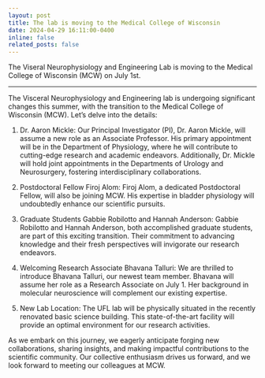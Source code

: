 ```yaml
---
layout: post
title: The lab is moving to the Medical College of Wisconsin
date: 2024-04-29 16:11:00-0400
inline: false
related_posts: false
---
```


The Viseral Neurophysiology and Engineering Lab is moving to the Medical College of Wisconsin (MCW) on July 1st. 

---

The Visceral Neurophysiology and Engineering lab is undergoing significant changes this summer, with the transition to the Medical College of Wisconsin (MCW). Let’s delve into the details:

1.	Dr. Aaron Mickle: Our Principal Investigator (PI), Dr. Aaron Mickle, will assume a new role as an Associate Professor. His primary appointment will be in the Department of Physiology, where he will contribute to cutting-edge research and academic endeavors. Additionally, Dr. Mickle will hold joint appointments in the Departments of Urology and Neurosurgery, fostering interdisciplinary collaborations.
   
2.	Postdoctoral Fellow Firoj Alom: Firoj Alom, a dedicated Postdoctoral Fellow, will also be joining MCW. His expertise in bladder physiology will undoubtedly enhance our scientific pursuits.
   
3.	Graduate Students Gabbie Robilotto and Hannah Anderson: Gabbie Robilotto and Hannah Anderson, both accomplished graduate students, are part of this exciting transition. Their commitment to advancing knowledge and their fresh perspectives will invigorate our research endeavors.
   
4.	Welcoming Research Associate Bhavana Talluri: We are thrilled to introduce Bhavana Talluri, our newest team member. Bhavana will assume her role as a Research Associate on July 1. Her background in molecular neuroscience will complement our existing expertise.
   
5.	New Lab Location: The UFL lab will be physically situated in the recently renovated basic science building. This state-of-the-art facility will provide an optimal environment for our research activities.
   
As we embark on this journey, we eagerly anticipate forging new collaborations, sharing insights, and making impactful contributions to the scientific community. Our collective enthusiasm drives us forward, and we look forward to meeting our colleagues at MCW.

